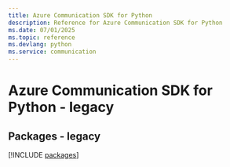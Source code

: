 ```yaml
---
title: Azure Communication SDK for Python
description: Reference for Azure Communication SDK for Python
ms.date: 07/01/2025
ms.topic: reference
ms.devlang: python
ms.service: communication
---
```

# Azure Communication SDK for Python - legacy
## Packages - legacy
[!INCLUDE [packages](communication-index.md)]